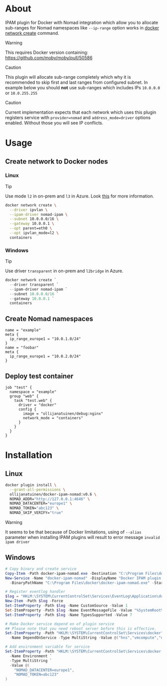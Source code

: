 # About
IPAM plugin for Docker with Nomad integration which allow you to allocate sub-ranges for Nomad namespaces like `--ip-range` option works in [docker network create](https://docs.docker.com/reference/cli/docker/network/create/) command.

> [!WARNING]
> This requires Docker version containing: https://github.com/moby/moby/pull/50586

> [!CAUTION]
> This plugin will allocate sub-range completely which why it is recommended to skip first and last ranges from configured subnet.
> In example below you should **not** use sub-ranges which includes IPs `10.0.0.0` or `10.0.255.255`

> [!CAUTION]
> Current implementation expects that each network which uses this plugin registers service with `provider=nomad` and `address_mode=driver` options enabled. Without those you will see IP conflicts.

# Usage
## Create network to Docker nodes
### Linux
> [!TIP]
> Use mode `l2` in on-prem and `l3` in Azure. Look [this](https://blog.cloudtrooper.net/2023/05/10/ipvlan-with-docker-in-azure) for more information.

```bash
docker network create \
  --driver ipvlan \
  --ipam-driver nomad-ipam \
  --subnet 10.0.0.0/16 \
  --gateway 10.0.0.1 \
  --opt parent=eth0 \
  --opt ipvlan_mode=l2 \
  containers
```
### Windows
> [!TIP]
> Use driver `transparent` in on-prem and `l2bridge` in Azure.

```powershell
docker network create `
  --driver transparent `
  --ipam-driver nomad-ipam `
  --subnet 10.0.0.0/16 `
  --gateway 10.0.0.1 `
  containers
```

## Create Nomad namespaces
```hcl
name = "example"
meta {
  ip_range_europe1 = "10.0.1.0/24"
}
name = "foobar"
meta {
  ip_range_europe1 = "10.0.2.0/24"
}
```

## Deploy test container
```hcl
job "test" {
  namespace = "example"
  group "web" {
    task "test.web" {
      driver = "docker"
      config {
        image = "ollijanatuinen/debug:nginx"
        network_mode = "containers"
      }
    }
  }
}
```

# Installation
## Linux
```bash
docker plugin install \
  --grant-all-permissions \
  ollijanatuinen/docker-ipam-nomad:v0.6 \
  NOMAD_ADDR="http://127.0.0.1:4646" \
  NOMAD_DATACENTER="europe1" \
  NOMAD_TOKEN="abc123" \
  NOMAD_SKIP_VERIFY="true"
```

> [!WARNING]
> It seems to be that because of Docker limitations, using of `--alias` parameter when installing IPAM plugins will result to error message `invalid ipam driver`

## Windows
```powershell
# Copy binary and create service
Copy-Item -Path docker-ipam-nomad.exe -Destination "C:\Program Files\docker"
New-Service -Name "docker-ipam-nomad" -DisplayName "Docker IPAM plugin with Nomad integration" `
  -BinaryPathName "C:\Program Files\docker\docker-ipam-nomad.exe" -StartupType Automatic

# Register eventlog handler
$log = "HKLM:\SYSTEM\CurrentControlSet\Services\EventLog\Application\docker-ipam-nomad"
New-Item -Path $log -Force
Set-ItemProperty -Path $log -Name CustomSource -Value 1
Set-ItemProperty -Path $log -Name EventMessageFile -Value "%SystemRoot%\System32\EventCreate.exe"
Set-ItemProperty -Path $log -Name TypesSupported -Value 7

# Make Docker service depend on of plugin service
## Please note that you need reboot server before this is effective.
Set-ItemProperty -Path "HKLM:\SYSTEM\CurrentControlSet\Services\docker" `
  -Name DependOnService -Type MultiString -Value @("hns","vmcompute","docker-ipam-nomad")

# Add environment variable for service
Set-ItemProperty -Path "HKLM:\SYSTEM\CurrentControlSet\Services\docker-ipam-nomad" `
  -Name Environment `
  -Type MultiString `
  -Value @(
    "NOMAD_DATACENTER=europe1",
    "NOMAD_TOKEN=abc123"
)
```
